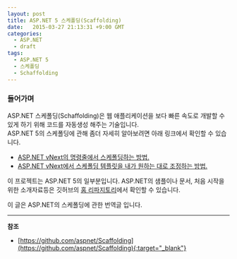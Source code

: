 ```yaml
---
layout: post
title: ASP.NET 5 스케폴딩(Scaffolding)
date:   2015-03-27 21:13:31 +9:00 GMT
categories: 
  - ASP.NET
  - draft
tags: 
  - ASP.NET 5
  - 스케폴딩
  - Schaffolding
---
```


### 들어가며

ASP.NET 스케폴딩(Schaffolding)은 웹 애플리케이션을 보다 빠른 속도로 개발할 수 있게 하기 위해 코드를 자동생성 해주는 기술입니다.  
ASP.NET 5의 스케폴딩에 관해 좀더 자세히 알아보려면 아래 링크에서 확인할 수 있습니다.

* [ASP.NET vNext의 명령줄에서 스케폴딩하는 방법.](http://blogs.msdn.com/b/webdev/archive/2014/08/21/command-line-scaffolding-for-asp-net-vnext.aspx)
* [ASP.NET vNext에서 스케폴딩 템플릿을 내가 원하는 대로 조정하는 방법.](http://blogs.msdn.com/b/webdev/archive/2014/08/23/how-to-customize-scaffolding-templates-for-asp-net-vnext.aspx)

이 프로젝트는 ASP.NET 5의 일부분입니다. ASP.NET의 샘플이나 문서, 처음 시작을 위한 소개자료등은 깃허브의 [홈 리파지토리](https://github.com/aspnet/home)에서 확인할 수 있습니다.

이 글은 ASP.NET의 스케폴딩에 관한 번역글 입니다.

---
**참조**

* [https://github.com/aspnet/Scaffolding](https://github.com/aspnet/Scaffolding){:target="_blank"}